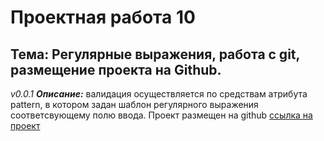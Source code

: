 # Проектная работа 10
## Тема: Регулярные выражения, работа с git, размещение проекта на Github.
*v0.0.1*
**_Описание:_** валидация осуществляется по средствам атрибута pattern, в котором задан шаблон регулярного выражения соответсвующему полю ввода.
Проект размещен на github [ссылка на проект](https://Manhetn.github.io)
